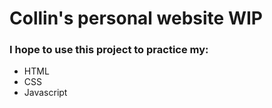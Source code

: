 # Collin's personal website WIP
### I hope to use this project to practice my:
* HTML
* CSS
* Javascript
